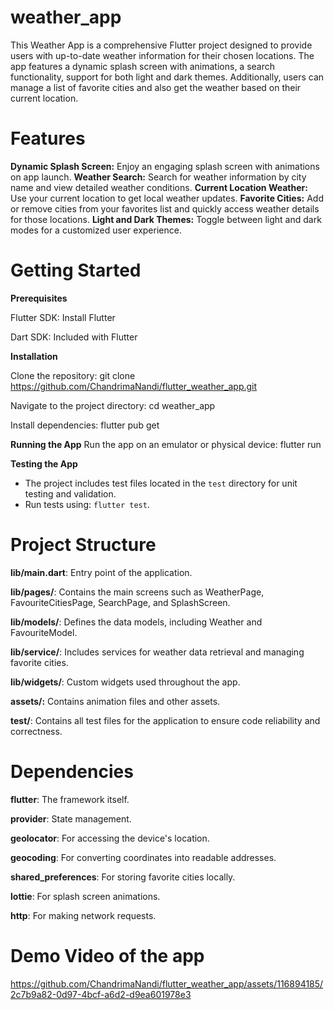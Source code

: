 # weather_app

This Weather App is a comprehensive Flutter project designed to provide users with up-to-date weather information for their chosen locations. The app features a dynamic splash screen with animations, a search functionality, support for both light and dark themes. Additionally, users can manage a list of favorite cities and also get the weather based on their current location.

#  Features

**Dynamic Splash Screen:** Enjoy an engaging splash screen with animations on app launch.
**Weather Search:** Search for weather information by city name and view detailed weather conditions.
**Current Location Weather:** Use your current location to get local weather updates.
**Favorite Cities:** Add or remove cities from your favorites list and quickly access weather details for those locations.
**Light and Dark Themes:** Toggle between light and dark modes for a customized user experience.

# Getting Started

**Prerequisites**
  
  Flutter SDK: Install Flutter
  
  Dart SDK: Included with Flutter

**Installation**
  
  Clone the repository: git clone https://github.com/ChandrimaNandi/flutter_weather_app.git
  
  Navigate to the project directory: cd weather_app
  
  Install dependencies: flutter pub get
  
**Running the App**
  Run the app on an emulator or physical device: flutter run

  **Testing the App**
- The project includes test files located in the `test` directory for unit testing and validation.
- Run tests using: `flutter test`.
  
# Project Structure

**lib/main.dart**: Entry point of the application.

**lib/pages/**: Contains the main screens such as WeatherPage, FavouriteCitiesPage, SearchPage, and SplashScreen.

**lib/models/**: Defines the data models, including Weather and FavouriteModel.

**lib/service/**: Includes services for weather data retrieval and managing favorite cities.

**lib/widgets/**: Custom widgets used throughout the app.

**assets/:** Contains animation files and other assets.

**test/**: Contains all test files for the application to ensure code reliability and correctness.
# Dependencies

**flutter**: The framework itself.

**provider**: State management.

**geolocator**: For accessing the device's location.

**geocoding**: For converting coordinates into readable addresses.

**shared_preferences**: For storing favorite cities locally.

**lottie**: For splash screen animations.

**http**: For making network requests.

# Demo Video of the app 

https://github.com/ChandrimaNandi/flutter_weather_app/assets/116894185/2c7b9a82-0d97-4bcf-a6d2-d9ea601978e3

